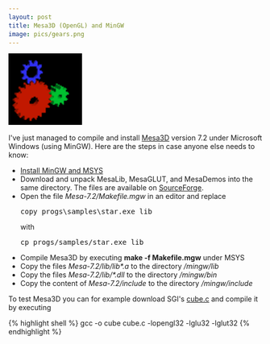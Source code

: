 ```yaml
---
layout: post
title: Mesa3D (OpenGL) and MinGW
image: pics/gears.png
---
```


<span class="right"><img src="/pics/gears.png" width="146" alt=""/></span>

I've just managed to compile and install [Mesa3D][1] version 7.2 under Microsoft Windows (using MinGW). Here are the steps in case anyone else needs to know:

* [Install MinGW and MSYS][2]
* Download and unpack MesaLib, MesaGLUT, and MesaDemos into the same directory. The files are available on [SourceForge][3].
* Open the file _Mesa-7.2/Makefile.mgw_ in an editor and replace <br/><pre>copy progs\samples\star.exe lib</pre> with <br/><pre>cp progs/samples/star.exe lib</pre>
* Compile Mesa3D by executing <b>make -f Makefile.mgw</b> under MSYS
* Copy the files _Mesa-7.2/lib/lib&#42;.a_ to the directory _/mingw/lib_
* Copy the files _Mesa-7.2/lib/&#42;.dll_ to the directory _/mingw/bin_
* Copy the content of _Mesa-7.2/include_ to the directory _/mingw/include_

To test Mesa3D you can for example download SGI's [cube.c][4] and compile it by executing

{% highlight shell %}
gcc -o cube cube.c -lopengl32 -lglu32 -lglut32
{% endhighlight %}

[1]: http://www.mesa3d.org/
[2]: http://www.mingw.org/wiki/HOWTO_Install_the_MinGW_GCC_Compiler_Suite
[3]: http://sourceforge.net/project/showfiles.php?group_id=3
[4]: http://www.sgi.com/products/software/opengl/examples/glut/examples/source/cube.c
